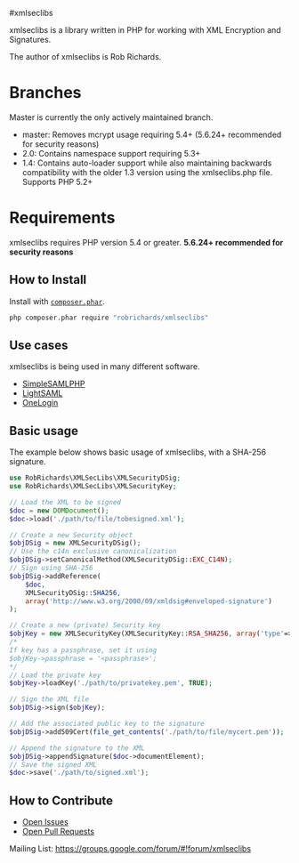 #xmlseclibs 

xmlseclibs is a library written in PHP for working with XML Encryption and Signatures.

The author of xmlseclibs is Rob Richards.

# Branches
Master is currently the only actively maintained branch.
* master: Removes mcrypt usage requiring 5.4+ (5.6.24+ recommended for security reasons)
* 2.0: Contains namespace support requiring 5.3+
* 1.4: Contains auto-loader support while also maintaining backwards compatibility with the older 1.3 version using the xmlseclibs.php file. Supports PHP 5.2+

# Requirements

xmlseclibs requires PHP version 5.4 or greater. **5.6.24+ recommended for security reasons**


## How to Install

Install with [`composer.phar`](http://getcomposer.org).

```sh
php composer.phar require "robrichards/xmlseclibs"
```


## Use cases

xmlseclibs is being used in many different software.

* [SimpleSAMLPHP](https://github.com/simplesamlphp/simplesamlphp)
* [LightSAML](https://github.com/lightsaml/lightsaml)
* [OneLogin](https://github.com/onelogin/php-saml)

## Basic usage

The example below shows basic usage of xmlseclibs, with a SHA-256 signature.

```php
use RobRichards\XMLSecLibs\XMLSecurityDSig;
use RobRichards\XMLSecLibs\XMLSecurityKey;

// Load the XML to be signed
$doc = new DOMDocument();
$doc->load('./path/to/file/tobesigned.xml');

// Create a new Security object 
$objDSig = new XMLSecurityDSig();
// Use the c14n exclusive canonicalization
$objDSig->setCanonicalMethod(XMLSecurityDSig::EXC_C14N);
// Sign using SHA-256
$objDSig->addReference(
    $doc, 
    XMLSecurityDSig::SHA256, 
    array('http://www.w3.org/2000/09/xmldsig#enveloped-signature')
);

// Create a new (private) Security key
$objKey = new XMLSecurityKey(XMLSecurityKey::RSA_SHA256, array('type'=>'private'));
/*
If key has a passphrase, set it using
$objKey->passphrase = '<passphrase>';
*/
// Load the private key
$objKey->loadKey('./path/to/privatekey.pem', TRUE);

// Sign the XML file
$objDSig->sign($objKey);

// Add the associated public key to the signature
$objDSig->add509Cert(file_get_contents('./path/to/file/mycert.pem'));

// Append the signature to the XML
$objDSig->appendSignature($doc->documentElement);
// Save the signed XML
$doc->save('./path/to/signed.xml');
```

## How to Contribute

* [Open Issues](https://github.com/robrichards/xmlseclibs/issues)
* [Open Pull Requests](https://github.com/robrichards/xmlseclibs/pulls)

Mailing List: https://groups.google.com/forum/#!forum/xmlseclibs
